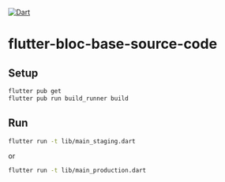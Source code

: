[![Dart](https://github.com/tsnAnh/bit/actions/workflows/dart.yml/badge.svg)](https://github.com/tsnAnh/bit/actions/workflows/dart.yml)
# flutter-bloc-base-source-code

## Setup
```sh
flutter pub get
flutter pub run build_runner build
```

## Run
```sh
flutter run -t lib/main_staging.dart
```
or
```sh
flutter run -t lib/main_production.dart
```
